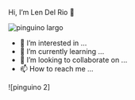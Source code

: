  Hi, I’m Len Del Rio 👋

![pinguino largo](https://github.com/Lenindelrionicaragua/Lenindelrionicaragua/assets/142052112/58c8b26a-c087-4ec5-9e19-bc33c65d3e3b)



- 👀 I’m interested in ...
- 🌱 I’m currently learning ...
- 💞️ I’m looking to collaborate on ...
- 📫 How to reach me ...

<!---
Lendelrio/Lendelrio is a ✨ special ✨ repository because its `README.md` (this file) appears on your GitHub profile.
You can click the Preview link to take a look at your changes.
--->
![pinguino 2]
